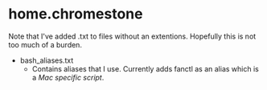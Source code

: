 # home.chromestone

Note that I've added .txt to files without an extentions. Hopefully this is not too much of a burden.

* bash_aliases.txt
  * Contains aliases that I use. Currently adds fanctl as an alias which is a _Mac specific script_.
